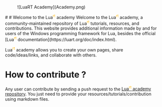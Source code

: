 <figure markdown>
  ![LuaRT Academy](Academy.png)
</figure>
#    
# Welcome to the Lua<sup style="color:#FFB300">rt</sup> academy
Welcome to the Lua<sup style="color:#FFB300">rt</sup> academy, a community-maintained repository of Lua<sup style="color:#FFB300">rt</sup> tutorials, resources, and contributions. This website provides additional information made by and for users of the Windows programming framework for Lua, besides the official [Lua<sup style="color:#FFB300">rt</sup> documentation](https://luart.org/doc/index.html).

Lua<sup style="color:#FFB300">rt</sup> academy allows you to create your own pages, share code/ideas/links, and collaborate with others.
  
#    
#  
# How to contribute ?
Any user can contribute by sending a push request to the [Lua<sup style="color:#FFB300">rt</sup> academy repository]().
You just need to provide your resources/tutorials/contribution using markdown files.
